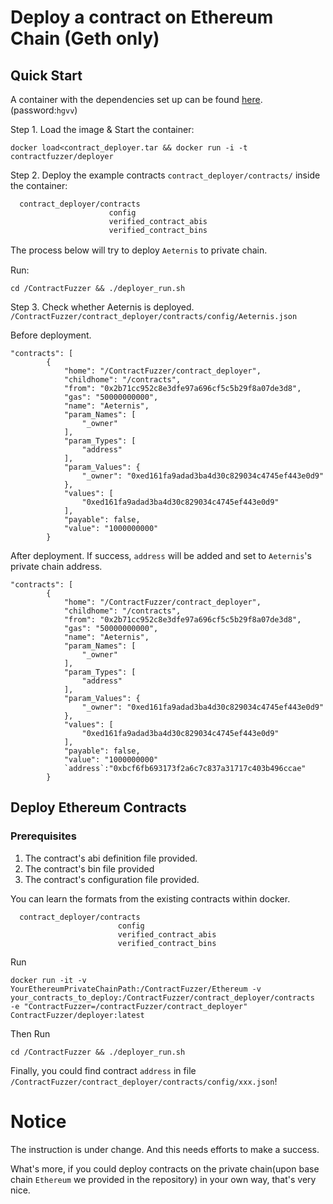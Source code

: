 # Deploy a contract on Ethereum Chain (Geth only)

## Quick Start

A container with the dependencies set up can be found [here](https://pan.baidu.com/s/1HwG3DNvNb32SxbQ1pyMwYQ).(password:`hgvv`)

Step 1. Load the image & Start the container:
```
docker load<contract_deployer.tar && docker run -i -t contractfuzzer/deployer
```

Step 2. Deploy the example contracts `contract_deployer/contracts/` inside the container:

```
  contract_deployer/contracts
                      config
                      verified_contract_abis
                      verified_contract_bins
```
The process below will try to deploy `Aeternis` to private chain.　

Run:
```
cd /ContractFuzzer && ./deployer_run.sh
```
Step 3. Check whether Aeternis is deployed.
`/ContractFuzzer/contract_deployer/contracts/config/Aeternis.json` 

Before deployment.

```
"contracts": [
        {
            "home": "/ContractFuzzer/contract_deployer",
            "childhome": "/contracts",
            "from": "0x2b71cc952c8e3dfe97a696cf5c5b29f8a07de3d8",
            "gas": "50000000000",
            "name": "Aeternis",
            "param_Names": [
                "_owner"
            ],
            "param_Types": [
                "address"
            ],
            "param_Values": {
                "_owner": "0xed161fa9adad3ba4d30c829034c4745ef443e0d9"
            },
            "values": [
                "0xed161fa9adad3ba4d30c829034c4745ef443e0d9"
            ],
            "payable": false,
            "value": "1000000000"
        }
```

After deployment. If success, `address` will be added and set to `Aeternis`'s private chain address.
```
"contracts": [
        {
            "home": "/ContractFuzzer/contract_deployer",
            "childhome": "/contracts",
            "from": "0x2b71cc952c8e3dfe97a696cf5c5b29f8a07de3d8",
            "gas": "50000000000",
            "name": "Aeternis",
            "param_Names": [
                "_owner"
            ],
            "param_Types": [
                "address"
            ],
            "param_Values": {
                "_owner": "0xed161fa9adad3ba4d30c829034c4745ef443e0d9"
            },
            "values": [
                "0xed161fa9adad3ba4d30c829034c4745ef443e0d9"
            ],
            "payable": false,
            "value": "1000000000"
            `address`:"0xbcf6fb693173f2a6c7c837a31717c403b496ccae"
        }
```

## Deploy Ethereum Contracts

### Prerequisites

1. The contract's abi definition file provided.
2. The contract's bin file provided
3. The contract's configuration file provided.


You can learn the formats from the existing contracts within docker.
```
  contract_deployer/contracts
                        config
                        verified_contract_abis
                        verified_contract_bins
```
Run 
```
docker run -it -v YourEthereumPrivateChainPath:/ContractFuzzer/Ethereum -v your_contracts_to_deploy:/ContractFuzzer/contract_deployer/contracts  -e "ContractFuzzer=/contractFuzzer/contract_deployer"  ContractFuzzer/deployer:latest
```
Then Run
```
cd /ContractFuzzer && ./deployer_run.sh
```
Finally, you could find contract `address` in file 
`/ContractFuzzer/contract_deployer/contracts/config/xxx.json`!

# Notice

The instruction is under change. And this needs efforts to make a success.

What's more, if you could deploy contracts on the private chain(upon base chain `Ethereum`  we provided in the repository) in your own way, that's very nice.
